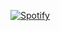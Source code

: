 [![Spotify](https://novatorem.vercel.app/api/spotify)](https://open.spotify.com/user/w3nx52ojf8t6a5df8gus04anh?si=377bd925bc2f4cdd&nd=1)
